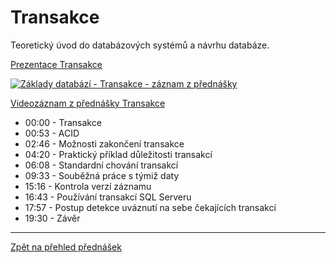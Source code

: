 # Transakce

Teoretický úvod do databázových systémů a návrhu databáze.

[Prezentace Transakce](https://github.com/PetrVobornik/prednasky/blob/master/Databaze/08-Transakce/transakce.ppsx?raw=true)

[![Základy databází - Transakce - záznam z přednášky](https://img.youtube.com/vi/tDNlzaiyVq4/0.jpg)](https://www.youtube.com/watch?v=tDNlzaiyVq4&list=PLxTqV9i8bnb_ZkImlRjWJLIVQTkC_1VBT)

[Videozáznam z přednášky Transakce](https://www.youtube.com/watch?v=tDNlzaiyVq4&list=PLxTqV9i8bnb_ZkImlRjWJLIVQTkC_1VBT)

* 00:00​ - Transakce
* 00:53​ - ACID
* 02:46​ - Možnosti zakončení transakce
* 04:20​ - Praktický příklad důležitosti transakcí
* 06:08​ - Standardní chování transakcí
* 09:33​ - Souběžná práce s týmiž daty
* 15:16​ - Kontrola verzí záznamu
* 16:43​ - Používání transakcí SQL Serveru
* 17:57​ - Postup detekce uváznutí na sebe čekajících transakcí
* 19:30​ - Závěr

---

[Zpět na přehled přednášek](https://github.com/PetrVobornik/prednasky)

